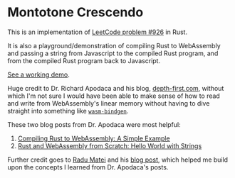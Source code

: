 # Montotone Crescendo
 
This is an implementation of [LeetCode problem #926](https://leetcode.com/problems/flip-string-to-monotone-increasing/) in Rust.

It is also a playground/demonstration of compiling Rust to WebAssembly and passing a string from Javascript to the compiled Rust program, and from the compiled Rust program back to Javascript.

[See a working demo](https://hamburgchimps.github.io/monotone-crescendo/).

Huge credit to Dr. Richard Apodaca and his blog, [depth-first.com](https://depth-first.com), without which I'm not sure I would have been able to make sense of how to read and write from WebAssembly's linear memory without having to dive straight into something like [`wasm-bindgen`](https://github.com/rustwasm/wasm-bindgen).

These two blog posts from Dr. Apodaca were most helpful:

1. [Compiling Rust to WebAssembly: A Simple Example](https://depth-first.com/articles/2020/06/29/compiling-rust-to-webassembly-a-simple-example/)
2. [Rust and WebAssembly from Scratch: Hello World with Strings](https://depth-first.com/articles/2020/07/07/rust-and-webassembly-from-scratch-hello-world-with-strings/)

Further credit goes to [Radu Matei](https://radu-matei.com) and his [blog post](https://radu-matei.com/blog/practical-guide-to-wasm-memory), which helped me build upon the concepts I learned from Dr. Apodaca's posts.
